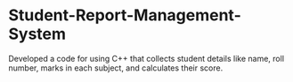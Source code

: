 # Student-Report-Management-System
Developed a code for using C++ that collects student details like name, roll number, marks in each subject, and calculates  their score.
